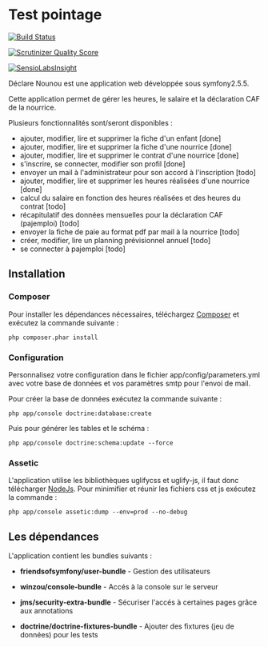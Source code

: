 Test pointage
========================

[![Build Status](https://travis-ci.org/remymandit/DeclareNounou.png?branch=master)](https://travis-ci.org/remymandit/DeclareNounou)

[![Scrutinizer Quality Score](https://scrutinizer-ci.com/g/remymandit/DeclareNounou/badges/quality-score.png?s=b646fa0630123531fe1a6bf56d84797b7e931f35)](https://scrutinizer-ci.com/g/remymandit/DeclareNounou/)

[![SensioLabsInsight](https://insight.sensiolabs.com/projects/212ef98e-d99e-44b9-9fb1-8bdc2c701cb8/mini.png)](https://insight.sensiolabs.com/projects/212ef98e-d99e-44b9-9fb1-8bdc2c701cb8)

Déclare Nounou est une application web développée sous symfony2.5.5.

Cette application permet de gérer les heures, le salaire et la déclaration CAF de la nourrice.

Plusieurs fonctionnalités sont/seront disponibles :

* ajouter, modifier, lire et supprimer la fiche d'un enfant [done]
* ajouter, modifier, lire et supprimer la fiche d'une nourrice [done]
* ajouter, modifier, lire et supprimer le contrat d'une nourrice [done]
* s'inscrire, se connecter, modifier son profil [done]
* envoyer un mail à l'administrateur pour son accord à l'inscription [todo]
* ajouter, modifier, lire et supprimer les heures réalisées d'une nourrice [done]
* calcul du salaire en fonction des heures réalisées et des heures du contrat [todo]
* récapitulatif des données mensuelles pour la déclaration CAF (pajemploi) [todo]
* envoyer la fiche de paie au format pdf par mail à la nourrice [todo]
* créer, modifier, lire un planning prévisionnel annuel [todo]
* se connecter à pajemploi [todo]


Installation
----------------------------------


### Composer


Pour installer les dépendances nécessaires, téléchargez [Composer](https://getcomposer.org/)
 et exécutez la commande suivante :

    php composer.phar install


### Configuration


Personnalisez votre configuration dans le fichier app/config/parameters.yml avec votre
base de données et vos paramètres smtp pour l'envoi de mail.

Pour créer la base de données exécutez la commande  suivante :

    php app/console doctrine:database:create

Puis pour générer les tables et le schéma :

    php app/console doctrine:schema:update --force


### Assetic


L'application utilise les bibliothèques uglifycss et uglify-js, il faut donc 
télécharger [NodeJs](http://nodejs.org/).
Pour minimifier et réunir les fichiers css et js exécutez la commande :

    php app/console assetic:dump --env=prod --no-debug


Les dépendances
---------------


L'application contient les bundles suivants :

  * **friendsofsymfony/user-bundle** - Gestion des utilisateurs

  * **winzou/console-bundle** - Accés à la console sur le serveur

  * **jms/security-extra-bundle** - Sécuriser l'accés à certaines pages grâce aux annotations
  
  * **doctrine/doctrine-fixtures-bundle** - Ajouter des fixtures (jeu de données) pour les tests
